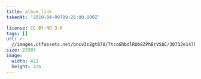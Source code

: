 ```yaml
---
title: album_link
takenAt: '2010-04-09T09:26:00.000Z'

license: CC BY-ND 3.0
tags: []
url: >-
  //images.ctfassets.net/bncv3c2gt878/7tcoGhbdlRUb8ZPhBrVSbC/30732e147bc644c472af7bbafab1b26e/album_link_4504430375_o
size: 23303
image:
  width: 421
  height: 426
---
```

